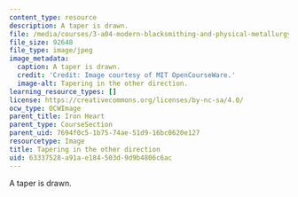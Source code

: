 ```yaml
---
content_type: resource
description: A taper is drawn.
file: /media/courses/3-a04-modern-blacksmithing-and-physical-metallurgy-fall-2008/63337528a91ae184503d9d9b4806c6ac_117.jpg
file_size: 92648
file_type: image/jpeg
image_metadata:
  caption: A taper is drawn.
  credit: 'Credit: Image courtesy of MIT OpenCourseWare.'
  image-alt: Tapering in the other direction.
learning_resource_types: []
license: https://creativecommons.org/licenses/by-nc-sa/4.0/
ocw_type: OCWImage
parent_title: Iron Heart
parent_type: CourseSection
parent_uid: 7694f0c5-1b75-74ae-51d9-16bc0620e127
resourcetype: Image
title: Tapering in the other direction
uid: 63337528-a91a-e184-503d-9d9b4806c6ac
---
```

A taper is drawn.